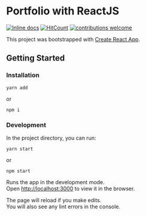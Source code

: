 # Portfolio with ReactJS

[![Inline docs](http://inch-ci.org/github/emaestre/portfolio.svg?branch=master)](http://inch-ci.org/github/emaestre/portfolio)
[![HitCount](http://hits.dwyl.com/emaestre/portfolio.svg)](http://hits.dwyl.com/emaestre/portfolio)
[![contributions welcome](https://img.shields.io/badge/contributions-welcome-brightgreen.svg?style=flat)](https://github.com/dwyl/esta/issues)

This project was bootstrapped with [Create React App](https://github.com/facebook/create-react-app).

## Getting Started

### Installation

``` console
yarn add
```

or

``` console
npm i
```

### Development

In the project directory, you can run:

``` console
yarn start
```

or

``` console
npm start
```

Runs the app in the development mode.  
Open [http://localhost:3000](http://localhost:3000) to view it in the browser.

The page will reload if you make edits.  
You will also see any lint errors in the console.

